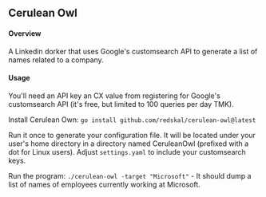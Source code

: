 ## Cerulean Owl

#### Overview

A Linkedin dorker that uses Google's customsearch API to generate a list of names related to a company.

#### Usage

You'll need an API key an CX value from registering for Google's customsearch API (it's free, but limited to 100 queries per day TMK).

Install Cerulean Own: `go install github.com/redskal/cerulean-owl@latest`

Run it once to generate your configuration file. It will be located under your user's home directory in a directory named CeruleanOwl (prefixed with a dot for Linux users). Adjust `settings.yaml` to include your customsearch keys.

Run the program:
`./cerulean-owl -target "Microsoft"` - It should dump a list of names of employees currently working at Microsoft.
